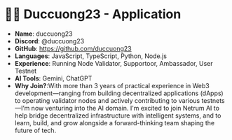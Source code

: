 #  🧑‍💻 Duccuong23 - Application

- **Name**: duccuong23
- **Discord**: @duccuong23
- **GitHub**: https://github.com/duccuong23
- **Languages**: JavaScript, TypeScript, Python, Node.js
- **Experience**: Running Node Validator, Supportoor, Ambassador, User Testnet
- **AI Tools**: Gemini, ChatGPT
- **Why Join?**:With more than 3 years of practical experience in Web3 development—ranging from building decentralized applications (dApps)  to operating validator nodes and actively contributing to various testnets—I’m now venturing into the AI domain. I'm excited to join Netrum AI to help bridge decentralized infrastructure with intelligent systems, and to learn, build, and grow alongside a forward-thinking team shaping the future of tech.
